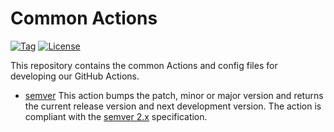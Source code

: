 # Common Actions

[![Tag](https://img.shields.io/github/v/tag/peinser/actions)](https://github.com/peinser/actions/tags)
[![License](https://img.shields.io/github/license/peinser/actions)](./LICENSE)

This repository contains the common Actions and config files for developing our GitHub Actions.

- [semver](./semver) This action bumps the patch, minor or major version and returns the current release version and next development version. The action is compliant with the [semver 2.x](./semver/semver) specification.
